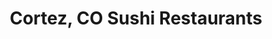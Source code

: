---
layout: city
title: Cortez, CO Sushi Restaurants
permalink: /colorado/cortez/
stateAbbr: CO
stateName: Colorado
cityName: Cortez
---